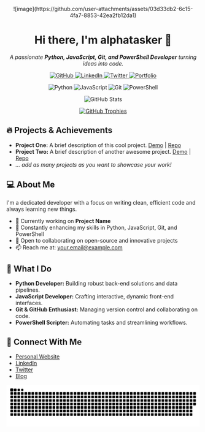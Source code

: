 <!-- 100 Times Stylish GitHub README -->

<p align="center">
  <!-- Logo (optional) -->
  ![image](https://github.com/user-attachments/assets/03d33db2-6c15-4fa7-8853-42ea2fb12da1)
</p>

<h1 align="center">Hi there, I'm <strong>alphatasker</strong> 👋</h1>
<p align="center">
  <em>A passionate <strong>Python, JavaScript, Git, and PowerShell Developer</strong> turning ideas into code.</em>
</p>

<!-- Social Links -->
<p align="center">
  <a href="https://github.com/yourusername" target="_blank">
    <img src="https://img.shields.io/badge/GitHub-Follow-181717?style=for-the-badge&logo=github" alt="GitHub">
  </a>
  <a href="https://linkedin.com/in/yourusername" target="_blank">
    <img src="https://img.shields.io/badge/LinkedIn-Connect-0077B5?style=for-the-badge&logo=linkedin" alt="LinkedIn">
  </a>
  <a href="https://twitter.com/yourusername" target="_blank">
    <img src="https://img.shields.io/badge/Twitter-Follow-1DA1F2?style=for-the-badge&logo=twitter" alt="Twitter">
  </a>
  <a href="https://yourwebsite.com" target="_blank">
    <img src="https://img.shields.io/badge/Portfolio-Visit-4CAF50?style=for-the-badge&logo=Google-Chrome" alt="Portfolio">
  </a>
</p>

<!-- Tech Stack Badges -->
<p align="center">
  <img src="https://img.shields.io/badge/Python-3776AB?style=flat-square&logo=python&logoColor=ffdd54" alt="Python">
  <img src="https://img.shields.io/badge/JavaScript-F7DF1E?style=flat-square&logo=javascript&logoColor=black" alt="JavaScript">
  <img src="https://img.shields.io/badge/Git-F05032?style=flat-square&logo=git&logoColor=white" alt="Git">
  <img src="https://img.shields.io/badge/PowerShell-5391FE?style=flat-square&logo=powershell&logoColor=white" alt="PowerShell">
</p>

<!-- GitHub Stats -->
<p align="center">
  <img src="https://github-readme-stats.vercel.app/api?username=yourusername&show_icons=true&theme=radical" alt="GitHub Stats">
</p>

<!-- GitHub Trophy (Status & Achievements) -->
<p align="center">
  <a href="https://github.com/ryo-ma/github-profile-trophy" target="_blank">
    <img src="https://github-profile-trophy.vercel.app/?username=yourusername&theme=onedark" alt="GitHub Trophies">
  </a>
</p>

<!-- Projects Section -->
## 🔥 Projects & Achievements
- **Project One:** A brief description of this cool project. [Demo](https://yourdemo.link) | [Repo](https://github.com/yourusername/project-one)
- **Project Two:** A brief description of another awesome project. [Demo](https://yourdemo.link) | [Repo](https://github.com/yourusername/project-two)
- _... add as many projects as you want to showcase your work!_

<!-- About Me Section -->
## 💻 About Me
I'm a dedicated developer with a focus on writing clean, efficient code and always learning new things.  
- 🔭 Currently working on **Project Name**  
- 🌱 Constantly enhancing my skills in Python, JavaScript, Git, and PowerShell  
- 👯 Open to collaborating on open-source and innovative projects  
- 📫 Reach me at: [your.email@example.com](mailto:your.email@example.com)  

<!-- Additional Details -->
## 🚀 What I Do
- **Python Developer:** Building robust back-end solutions and data pipelines.
- **JavaScript Developer:** Crafting interactive, dynamic front-end interfaces.
- **Git & GitHub Enthusiast:** Managing version control and collaborating on code.
- **PowerShell Scripter:** Automating tasks and streamlining workflows.

<!-- Connect With Me -->
## 🔗 Connect With Me
- [Personal Website](https://yourwebsite.com)
- [LinkedIn](https://linkedin.com/in/yourusername)
- [Twitter](https://twitter.com/yourusername)
- [Blog](https://yourblog.com)

<!-- Snake Animation -->
![Snake animation](https://github.com/alphatasker/alphatasker/blob/output/github-snake-dark.svg)

